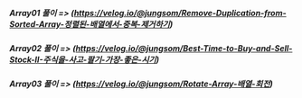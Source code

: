 ##### Array01 풀이 => (https://velog.io/@jungsom/Remove-Duplication-from-Sorted-Array-정렬된-배열에서-중복-제거하기)
##### Array02 풀이 => (https://velog.io/@jungsom/Best-Time-to-Buy-and-Sell-Stock-II-주식을-사고-팔기-가장-좋은-시기)
##### Array03 풀이 => (https://velog.io/@jungsom/Rotate-Array-배열-회전)
